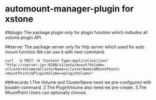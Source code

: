 # automount-manager-plugin for xstone

##plugin
The package plugin only for plugin function which indludes all volume plugin API.

##server
The package server only for http server which used for auto mount function.We
can use it with next command.

```
curl  -X POST -H "Content-Type:application/json"
"http://<server-ip>:8188/v1/auto/mount?Volume=<clusterVolume>&ClusterName=<clusterName>&MountPoint=<mountPoint>&PluginVolume=<pluginVolume>"
```
###records
1.The Volume and ClusterName need we pre-configured with bioadm command.
2.The PluginVolume also need we pre-create.
3.The MountPoint Users can optionally choose.
